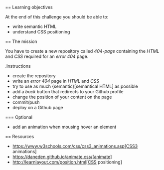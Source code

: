 
== Learning objectives

At the end of this challenge you should be able to:

* write semantic HTML
* understand CSS positioning


== The mission

You have to create a new repository called _404-page_ containing the *HTML* and
*CSS* required for an *error 404* page.

.Instructions
* create the repository
* write an *error 404* page in *HTML* and *CSS*
* try to use as much {semantic}[semantical HTML] as possible
* add a *back* button that redirects to your Github profile
* change the position of your content on the page
* commit/push
* deploy on a Github page

=== Optional

* add an animation when mousing hover an element


== Resources

* https://www.w3schools.com/css/css3_animations.asp[CSS3 animations]
* https://daneden.github.io/animate.css/[animate]
* http://learnlayout.com/position.html[CSS positioning]
